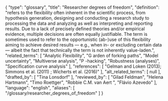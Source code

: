 {
    "type": "glossary",
    "title": "Researcher degrees of freedom",
    "definition": "refers to the flexibility often inherent in the scientific process, from hypothesis generation, designing and conducting a research study to processing the data and analyzing as well as interpreting and reporting results. Due to a lack of precisely defined theories and/or empirical evidence, multiple decisions are often equally justifiable. The term is sometimes used to refer to the opportunistic (ab-)use of this flexibility aiming to achieve desired results — e.g., when in- or excluding certain data — albeit the fact that technically the term is not inherently value-laden.",
    "related_terms": [
        "Analytic Flexibility",
        "G arden of forking paths",
        "Model uncertainty",
        "Multiverse analysis",
        "P -hacking",
        "Robustness (analyses)",
        "Specification curve analysis"
    ],
    "references": [
        "Gelman and Loken (2013); Simmons et al. (2011) ; Wicherts et al. (2016)"
    ],
    "alt_related_terms": [
        null
    ],
    "drafted_by": [
        "Tina Lonsdorf"
    ],
    "reviewed_by": [
        "Gilad Feldman",
        "Helena Hartmann",
        "Timo Roettger",
        "Robbie C.M. van Aert ",
        "Flávio Azevedo"
    ],
    "language": "english",
    "aliases": [
        "/glossary/researcher_degrees_of_freedom"
    ]
}